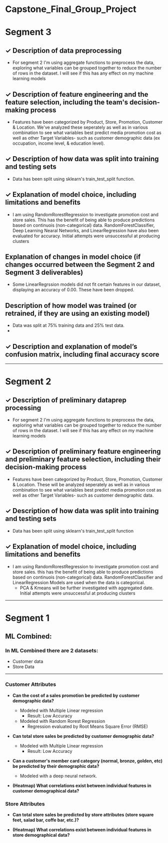 # Capstone_Final_Group_Project

# Segment 3
## ✓ Description of data preprocessing 
- For segment 2 I'm using aggregate functions to preprocess the data, exploring what variables can be grouped together to reduce the number of rows in the dataset. I will see if this has any effect on my machine learning models

## ✓ Description of feature engineering and the feature selection, including the team's decision-making process 
- Features have been categorized by Product, Store, Promotion, Customer & Location. We've analyzed these seperately as well as in various combination to see what variables best predict media promotion cost as well as other Target Variables- such as customer demographic data (ex occupation, income level, & education level).

## ✓ Description of how data was split into training and testing sets 
- Data has been split using sklearn's train_test_split function.

## ✓  Explanation of model choice, including limitations and benefits
- I am using RandomRorestRegression to investigate promotion cost and store sales. This has the benefit of being able to produce predictions based on continuois (non-categorical) data. RandomForestClassifier, Deep Learning Nearal Networks, and LinearRegression have also been evaluated for accuracy. Initial attempts were unsuccessful at producing clusters

## Explanation of changes in model choice (if changes occurred between the Segment 2 and Segment 3 deliverables)
- Some LinearRegrssion models did not fit certain features in our dataset, displaying an accuracy of 0.00. These have been dropped.

##  Description of how model was trained (or retrained, if they are using an existing model)
- Data was split at 75% training data and 25% test data.
- 

## ✓ Description and explanation of model’s confusion matrix, including final accuracy score



***
# Segment 2
## ✓ Description of preliminary dataprep processing 
- For segment 2 I'm using aggregate functions to preprocess the data, exploring what variables can be grouped together to reduce the number of rows in the dataset. I will see if this has any effect on my machine learning models

## ✓ Description of preliminary feature engineering and preliminary feature selection, including their decision-making process 
- Features have been categorized by Product, Store, Promotion, Customer & Location. These will be analyzed seperately as well as in various combination to see what variables best predict media promotion cost as well as other Target Variables- such as customer demographic data.

## ✓ Description of how data was split into training and testing sets 
- Data has been split using sklearn's train_test_split function

## ✓ Explanation of model choice, including limitations and benefits
- I am using RandomRorestRegression to investigate promotion cost and store sales. this has the benefit of being able to produce predictions based on continuois (non-categorical) data. RandomForestClassifier and LinearRegression Models are used when the data is categorical. 
  - PCA & Kmeans will be further investigated with aggregated date. Initial attempts were unsuccessful at producing clusters



***
# Segment 1
## ML Combined:
### In ML Combined there are 2 datasets:
- Customer data
- Store Data

***
### Customer Attributes
- **Can the cost of a sales promotion be predicted by customer demographic data?**
  - Modeled with Multiple Linear regression
    - Result: Low Accuracy
  - Modeled with Random Rorest Regression 
    - Regression evaluated by Root Means Square Error (RMSE)
    
- **Can total store sales be predicted by customer demographic data?**
  - Modeled with Multiple Linear regression
    - Result: Low Accuracy
    
- **Can a customer's member card category (normal, bronze, golden, etc) be predicted by their demographic data?**
  - Modeled with a deep neural network.
    
- **(Heatmap) What correlations exist between individual features in customer demographical data?**

### Store Attributes
- **Can total store sales be predicted by store attributes (store square feet, salad bar, coffe bar, etc.)?**

- **(Heatmap) What correlations exist between individual features in store demographical data?**

